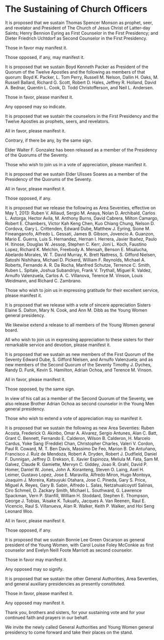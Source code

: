 # The Sustaining of Church Officers

It is proposed that we sustain Thomas Spencer Monson as prophet, seer, and
revelator and President of The Church of Jesus Christ of Latter-day Saints;
Henry Bennion Eyring as First Counselor in the First Presidency; and Dieter
Friedrich Uchtdorf as Second Counselor in the First Presidency.

Those in favor may manifest it.

Those opposed, if any, may manifest it.

It is proposed that we sustain Boyd Kenneth Packer as President of the Quorum
of the Twelve Apostles and the following as members of that quorum: Boyd K.
Packer, L. Tom Perry, Russell M. Nelson, Dallin H. Oaks, M. Russell Ballard,
Richard G. Scott, Robert D. Hales, Jeffrey R. Holland, David A. Bednar,
Quentin L. Cook, D. Todd Christofferson, and Neil L. Andersen.

Those in favor, please manifest it.

Any opposed may so indicate.

It is proposed that we sustain the counselors in the First Presidency and the
Twelve Apostles as prophets, seers, and revelators.

All in favor, please manifest it.

Contrary, if there be any, by the same sign.

Elder Walter F. Gonzalez has been released as a member of the Presidency of
the Quorums of the Seventy.

Those who wish to join us in a vote of appreciation, please manifest it.

It is proposed that we sustain Elder Ulisses Soares as a member of the
Presidency of the Quorums of the Seventy.

All in favor, please manifest it.

Those opposed, if any.

It is proposed that we release the following as Area Seventies, effective on
May 1, 2013: Ruben V. Alliaud, Sergio M. Anaya, Nolan D. Archibald, Carlos L.
Astorga, Hector Avila, M. Anthony Burns, David Cabrera, Milton Camargo, Robert
E. Chambers, Victor Kah Keng Chen, Kuo Chiang Chung, Nelson D. Cordova, Gary
L. Crittenden, Edward Dube, Matthew J. Eyring, Sione M. Fineanganofo, Alfredo
L. Gessati, James B. Gibson, Jovencio A. Guanzon, Mario E. Guerra, Luis S.
Hernandez, Hernan I. Herrera, Javier Ibañez, Paulo H. Itinose, Douglas W.
Jessop, Stephen C. Kerr, Joni L. Koch, Faustino Lopez, Richard K. Melchin,
Freebody A. Mensah, Benson E. Misalucha, Abelardo Morales, W. T. David Murray,
K. Brett Nattress, S. Gifford Nielsen, Satoshi Nishihara, Michael D. Pickerd,
William F. Reynolds, Michael A. Roberts, Fernando A. R. Da Rocha, Manfred
Schutze, Terrence C. Smith, Ruben L. Spitale, Joshua Subandriyo, Frank V.
Trythall, Miguel R. Valdez, Arnulfo Valenzuela, Carlos A. C. Villanova,
Terence M. Vinson, Louis Weidmann, and Richard C. Zambrano.

Those who wish to join us in expressing gratitude for their excellent service,
please manifest it.

It is proposed that we release with a vote of sincere appreciation Sisters
Elaine S. Dalton, Mary N. Cook, and Ann M. Dibb as the Young Women general
presidency.

We likewise extend a release to all members of the Young Women general board.

All who wish to join us in expressing appreciation to these sisters for their
remarkable service and devotion, please manifest it.

It is proposed that we sustain as new members of the First Quorum of the
Seventy Edward Dube, S. Gifford Nielsen, and Arnulfo Valenzuela; and as new
members of the Second Quorum of the Seventy Timothy J. Dyches, Randy D. Funk,
Kevin S. Hamilton, Adrian Ochoa, and Terence M. Vinson.

All in favor, please manifest it.

Those opposed, by the same sign.

In view of his call as a member of the Second Quorum of the Seventy, we also
release Brother Adrian Ochoa as second counselor in the Young Men general
presidency.

Those who wish to extend a vote of appreciation may so manifest it.

It is proposed that we sustain the following as new Area Seventies: Ruben
Acosta, Frederick O. Akinbo, Omar A. Alvarez, Sergio Antunes, Alan C. Batt,
Grant C. Bennett, Fernando E. Calderon, Wilson B. Calderon, H. Marcelo Cardus,
Yoke Sang (Freddie) Chan, Christopher Charles, Valeri V. Cordon, Paul R.
Coward, M. T. Ben Davis, Massimo De Feo, Marion B. De Antuñano, Francisco J.
Ruiz de Mendoza, Robert A. Dryden, Robert J. Dudfield, Daniel F. Dunnigan,
Jeffrey D. Erekson, E. Xavier Espinoza, Meliula M. Fata, Sam M. Galvez, Claude
R. Gamiette, Mervyn C. Giddey, Joao R. Grahl, David P. Homer, Daniel W. Jones,
John A. Koranteng, Steven O. Laing, Axel H. Leimer, Gustavo Lopez, Jose E.
Maravilla, Alfredo Miron, Hugo Montoya, Joaquim J. Moreira, Katsuyuki Otahara,
Jose C. Pineda, Gary S. Price, Miguel A. Reyes, Gary B. Sabin, Alfredo L.
Salas, Netzahualcoyotl Salinas, Ciro Schmeil, D. Zackary Smith, Michael L.
Southward, G. Lawrence Spackman, Vern P. Stanfill, William H. Stoddard,
Stephen E. Thompson, George J. Tobias, 'Aisake K. Tukuafu, Jacques A. Van
Reenen, Raul E. Vicencio, Raul S. Villanueva, Alan R. Walker, Keith P. Walker,
and Hoi Seng Leonard Woo.

All in favor, please manifest it.

Those opposed, if any.

It is proposed that we sustain Bonnie Lee Green Oscarson as general president
of the Young Women, with Carol Louise Foley McConkie as first counselor and
Evelyn Neill Foote Marriott as second counselor.

Those in favor may manifest it.

Any opposed may so signify.

It is proposed that we sustain the other General Authorities, Area Seventies,
and general auxiliary presidencies as presently constituted.

Those in favor, please manifest it.

Any opposed may manifest it.

Thank you, brothers and sisters, for your sustaining vote and for your
continued faith and prayers in our behalf.

We invite the newly called General Authorities and Young Women general
presidency to come forward and take their places on the stand.

